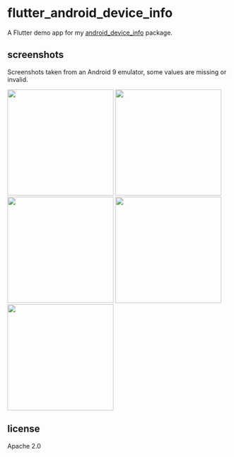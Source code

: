 # flutter_android_device_info

A Flutter demo app for my [android_device_info](https://pub.dartlang.org/packages/android_device_info) package.

## screenshots

Screenshots taken from an Android 9 emulator, some values are missing or invalid.

<p float="left">
        <img src="https://hush2.bitbucket.io/images/screenshots/flutter_android_device_info/large1.png" width="240">
        <img src="https://hush2.bitbucket.io/images/screenshots/flutter_android_device_info/large2.png" width="240">
        <img src="https://hush2.bitbucket.io/images/screenshots/flutter_android_device_info/large3.png" width="240">
        <img src="https://hush2.bitbucket.io/images/screenshots/flutter_android_device_info/large4.png" width="240">
        <img src="https://hush2.bitbucket.io/images/screenshots/flutter_android_device_info/large5.png" width="240">
</p>

## license

Apache 2.0
